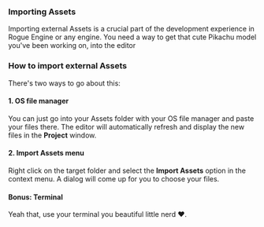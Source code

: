 ### Importing Assets

Importing external Assets is a crucial part of the development experience in Rogue Engine or any engine. You need a way to get that cute Pikachu model you've been working on, into the editor

### How to import external Assets

There's two ways to go about this:

#### 1. OS file manager

You can just go into your Assets folder with your OS file manager and paste your files there. The editor will automatically refresh and display the new files in the **Project** window.

#### 2. Import Assets menu

Right click on the target folder and select the **Import Assets** option in the context menu. A dialog will come up for you to choose your files.

#### Bonus: Terminal

Yeah that, use your terminal you beautiful little nerd ❤.